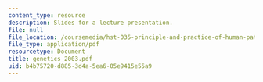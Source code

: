 ```yaml
---
content_type: resource
description: Slides for a lecture presentation.
file: null
file_location: /coursemedia/hst-035-principle-and-practice-of-human-pathology-spring-2003/b4b75720d8853d4a5ea605e9415e55a9_genetics_2003.pdf
file_type: application/pdf
resourcetype: Document
title: genetics_2003.pdf
uid: b4b75720-d885-3d4a-5ea6-05e9415e55a9
---
```

